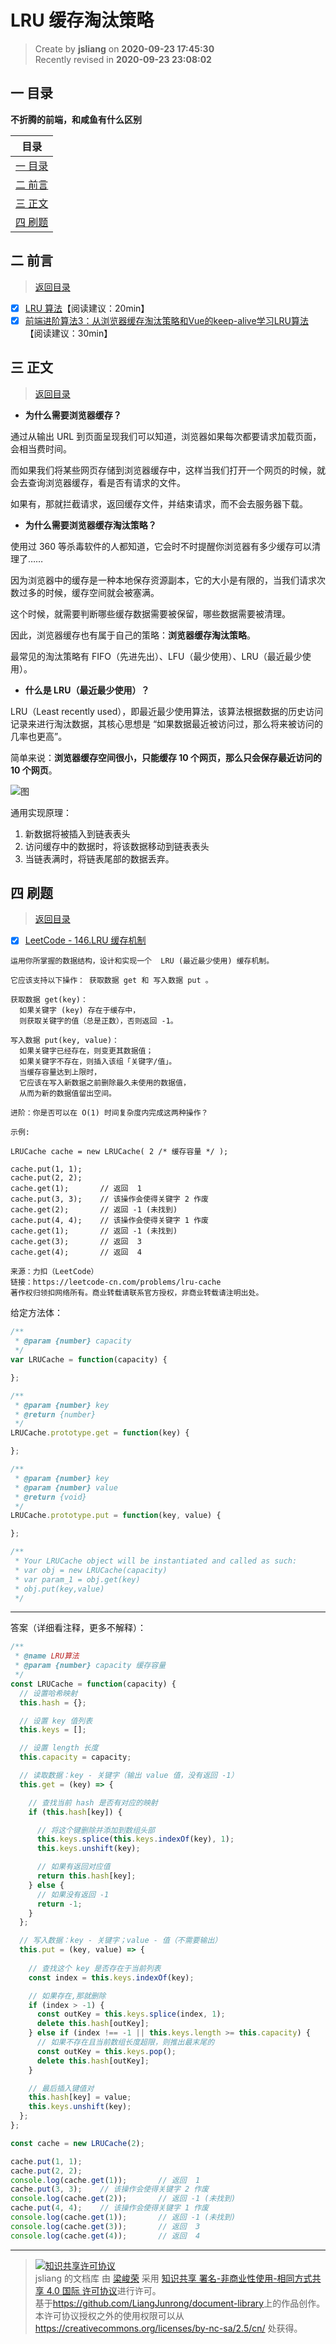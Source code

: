 LRU 缓存淘汰策略
===

> Create by **jsliang** on **2020-09-23 17:45:30**  
> Recently revised in **2020-09-23 23:08:02**

## <a name="chapter-one" id="chapter-one"></a>一 目录

**不折腾的前端，和咸鱼有什么区别**

| 目录 |
| --- |
| [一 目录](#chapter-one) |
| <a name="catalog-chapter-two" id="catalog-chapter-two"></a>[二 前言](#chapter-two) |
| <a name="catalog-chapter-three" id="catalog-chapter-three"></a>[三 正文](#chapter-three) |
| <a name="catalog-chapter-four" id="catalog-chapter-four"></a>[四 刷题](#chapter-four) |

## <a name="chapter-two" id="chapter-two"></a>二 前言

> [返回目录](#chapter-one)

* [x] [LRU 算法](https://zhuanlan.zhihu.com/p/149872100)【阅读建议：20min】
* [x] [前端进阶算法3：从浏览器缓存淘汰策略和Vue的keep-alive学习LRU算法](https://github.com/sisterAn/JavaScript-Algorithms/issues/9)【阅读建议：30min】

## <a name="chapter-three" id="chapter-three"></a>三 正文

> [返回目录](#chapter-one)

* **为什么需要浏览器缓存？**

通过从输出 URL 到页面呈现我们可以知道，浏览器如果每次都要请求加载页面，会相当费时间。

而如果我们将某些网页存储到浏览器缓存中，这样当我们打开一个网页的时候，就会去查询浏览器缓存，看是否有请求的文件。

如果有，那就拦截请求，返回缓存文件，并结束请求，而不会去服务器下载。

* **为什么需要浏览器缓存淘汰策略？**

使用过 360 等杀毒软件的人都知道，它会时不时提醒你浏览器有多少缓存可以清理了……

因为浏览器中的缓存是一种本地保存资源副本，它的大小是有限的，当我们请求次数过多的时候，缓存空间就会被塞满。

这个时候，就需要判断哪些缓存数据需要被保留，哪些数据需要被清理。

因此，浏览器缓存也有属于自己的策略：**浏览器缓存淘汰策略**。

最常见的淘汰策略有 FIFO（先进先出）、LFU（最少使用）、LRU（最近最少使用）。

* **什么是 LRU（最近最少使用）？**

LRU（Least recently used），即最近最少使用算法，该算法根据数据的历史访问记录来进行淘汰数据，其核心思想是 “如果数据最近被访问过，那么将来被访问的几率也更高”。

简单来说：**浏览器缓存空间很小，只能缓存 10 个网页，那么只会保存最近访问的 10 个网页**。

![图](https://camo.githubusercontent.com/a06af57cca996cf2f3a7b80f1619ed3842c119fd/687474703a2f2f7265736f757263652e6d757969792e636e2f696d6167652f32303230303430363230353234372e706e67)

通用实现原理：

1. 新数据将被插入到链表表头
2. 访问缓存中的数据时，将该数据移动到链表表头
3. 当链表满时，将链表尾部的数据丢弃。

## <a name="chapter-four" id="chapter-four"></a>四 刷题

> [返回目录](#chapter-one)

* [x] [LeetCode - 146.LRU 缓存机制](https://leetcode-cn.com/problems/lru-cache/)

```
运用你所掌握的数据结构，设计和实现一个  LRU (最近最少使用) 缓存机制。

它应该支持以下操作： 获取数据 get 和 写入数据 put 。

获取数据 get(key)：
  如果关键字 (key) 存在于缓存中，
  则获取关键字的值（总是正数），否则返回 -1。

写入数据 put(key, value)：
  如果关键字已经存在，则变更其数据值；
  如果关键字不存在，则插入该组「关键字/值」。
  当缓存容量达到上限时，
  它应该在写入新数据之前删除最久未使用的数据值，
  从而为新的数据值留出空间。

进阶：你是否可以在 O(1) 时间复杂度内完成这两种操作？

示例:

LRUCache cache = new LRUCache( 2 /* 缓存容量 */ );

cache.put(1, 1);
cache.put(2, 2);
cache.get(1);       // 返回  1
cache.put(3, 3);    // 该操作会使得关键字 2 作废
cache.get(2);       // 返回 -1 (未找到)
cache.put(4, 4);    // 该操作会使得关键字 1 作废
cache.get(1);       // 返回 -1 (未找到)
cache.get(3);       // 返回  3
cache.get(4);       // 返回  4

来源：力扣（LeetCode）
链接：https://leetcode-cn.com/problems/lru-cache
著作权归领扣网络所有。商业转载请联系官方授权，非商业转载请注明出处。
```

给定方法体：

```js
/**
 * @param {number} capacity
 */
var LRUCache = function(capacity) {

};

/** 
 * @param {number} key
 * @return {number}
 */
LRUCache.prototype.get = function(key) {

};

/** 
 * @param {number} key 
 * @param {number} value
 * @return {void}
 */
LRUCache.prototype.put = function(key, value) {

};

/**
 * Your LRUCache object will be instantiated and called as such:
 * var obj = new LRUCache(capacity)
 * var param_1 = obj.get(key)
 * obj.put(key,value)
 */
```

---

答案（详细看注释，更多不解释）：

```js
/**
 * @name LRU算法
 * @param {number} capacity 缓存容量
 */
const LRUCache = function(capacity) {
  // 设置哈希映射
  this.hash = {};

  // 设置 key 值列表
  this.keys = [];

  // 设置 length 长度
  this.capacity = capacity;

  // 读取数据：key - 关键字（输出 value 值，没有返回 -1）
  this.get = (key) => {

    // 查找当前 hash 是否有对应的映射
    if (this.hash[key]) {

      // 将这个键删除并添加到数组头部
      this.keys.splice(this.keys.indexOf(key), 1);
      this.keys.unshift(key);

      // 如果有返回对应值
      return this.hash[key];
    } else {
      // 如果没有返回 -1
      return -1;
    }
  };

  // 写入数据：key - 关键字；value - 值（不需要输出）
  this.put = (key, value) => {
    
    // 查找这个 key 是否存在于当前列表
    const index = this.keys.indexOf(key);

    // 如果存在,那就删除
    if (index > -1) {
      const outKey = this.keys.splice(index, 1);
      delete this.hash[outKey];
    } else if (index !== -1 || this.keys.length >= this.capacity) {
      // 如果不存在且当前数组长度超限，则推出最末尾的
      const outKey = this.keys.pop();
      delete this.hash[outKey];
    }

    // 最后插入键值对
    this.hash[key] = value;
    this.keys.unshift(key);
  };
};

const cache = new LRUCache(2);

cache.put(1, 1);
cache.put(2, 2);
console.log(cache.get(1));       // 返回  1
cache.put(3, 3);    // 该操作会使得关键字 2 作废
console.log(cache.get(2));       // 返回 -1 (未找到)
cache.put(4, 4);    // 该操作会使得关键字 1 作废
console.log(cache.get(1));       // 返回 -1 (未找到)
console.log(cache.get(3));       // 返回  3
console.log(cache.get(4));       // 返回  4
```

---

> <a rel="license" href="http://creativecommons.org/licenses/by-nc-sa/4.0/"><img alt="知识共享许可协议" style="border-width:0" src="https://i.creativecommons.org/l/by-nc-sa/4.0/88x31.png" /></a><br /><span xmlns:dct="http://purl.org/dc/terms/" property="dct:title">jsliang 的文档库</span> 由 <a xmlns:cc="http://creativecommons.org/ns#" href="https://github.com/LiangJunrong/document-library" property="cc:attributionName" rel="cc:attributionURL">梁峻荣</a> 采用 <a rel="license" href="http://creativecommons.org/licenses/by-nc-sa/4.0/">知识共享 署名-非商业性使用-相同方式共享 4.0 国际 许可协议</a>进行许可。<br />基于<a xmlns:dct="http://purl.org/dc/terms/" href="https://github.com/LiangJunrong/document-library" rel="dct:source">https://github.com/LiangJunrong/document-library</a>上的作品创作。<br />本许可协议授权之外的使用权限可以从 <a xmlns:cc="http://creativecommons.org/ns#" href="https://creativecommons.org/licenses/by-nc-sa/2.5/cn/" rel="cc:morePermissions">https://creativecommons.org/licenses/by-nc-sa/2.5/cn/</a> 处获得。